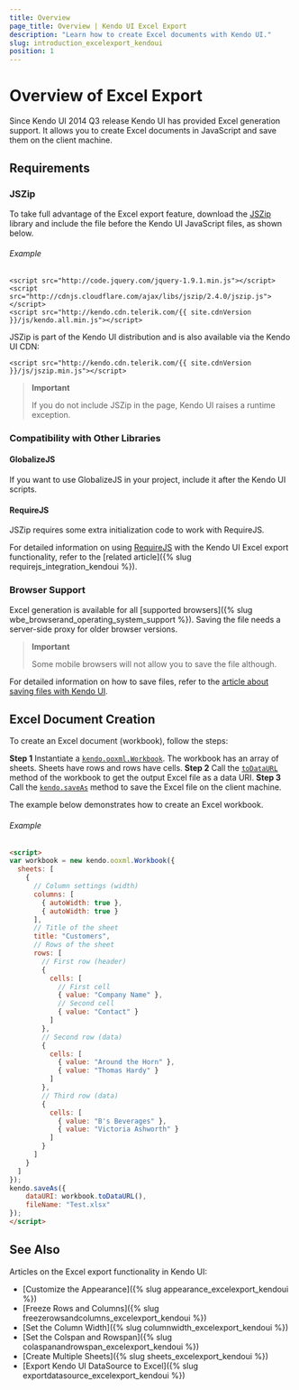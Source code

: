```yaml
---
title: Overview
page_title: Overview | Kendo UI Excel Export
description: "Learn how to create Excel documents with Kendo UI."
slug: introduction_excelexport_kendoui
position: 1
---
```


# Overview of Excel Export

Since Kendo UI 2014 Q3 release Kendo UI has provided Excel generation support. It allows you to create Excel documents in JavaScript and save them on the client machine.

## Requirements

### JSZip

To take full advantage of the Excel export feature, download the [JSZip](http://stuk.github.io/jszip/) library and include the file before the Kendo UI JavaScript files, as shown below.

###### Example

```
<script src="http://code.jquery.com/jquery-1.9.1.min.js"></script>
<script src="http://cdnjs.cloudflare.com/ajax/libs/jszip/2.4.0/jszip.js"></script>
<script src="http://kendo.cdn.telerik.com/{{ site.cdnVersion }}/js/kendo.all.min.js"></script>
```

JSZip is part of the Kendo UI distribution and is also available via the Kendo UI CDN:

```
<script src="http://kendo.cdn.telerik.com/{{ site.cdnVersion }}/js/jszip.min.js"></script>
```

> **Important**
>
> If you do not include JSZip in the page, Kendo UI raises a runtime exception.

### Compatibility with Other Libraries

#### GlobalizeJS

If you want to use GlobalizeJS in your project, include it after the Kendo UI scripts.

#### RequireJS

JSZip requires some extra initialization code to work with RequireJS.

For detailed information on using [RequireJS](http://requirejs.org/) with the Kendo UI Excel export functionality, refer to the [related article]({% slug requirejs_integration_kendoui %}).

### Browser Support

Excel generation is available for all [supported browsers]({% slug wbe_browserand_operating_system_support %}). Saving the file needs a server-side proxy for older browser versions.

> **Important**
>
> Some mobile browsers will not allow you to save the file although.

For detailed information on how to save files, refer to the [article about saving files with Kendo UI](/framework/save-files/introduction).

## Excel Document Creation

To create an Excel document (workbook), follow the steps:

**Step 1** Instantiate a [`kendo.ooxml.Workbook`](/api/javascript/ooxml/workbook). The workbook has an array of sheets. Sheets have rows and rows have cells.
**Step 2** Call the [`toDataURL`](/api/javascript/ooxml/workbook#methods-toDataURL) method of the workbook to get the output Excel file as a data URI.
**Step 3** Call the [`kendo.saveAs`](/api/javascript/kendo#methods-saveAs) method to save the Excel file on the client machine.

The example below demonstrates how to create an Excel workbook.

###### Example

```html
<script>
var workbook = new kendo.ooxml.Workbook({
  sheets: [
    {
      // Column settings (width)
      columns: [
        { autoWidth: true },
        { autoWidth: true }
      ],
      // Title of the sheet
      title: "Customers",
      // Rows of the sheet
      rows: [
        // First row (header)
        {
          cells: [
            // First cell
            { value: "Company Name" },
            // Second cell
            { value: "Contact" }
          ]
        },
        // Second row (data)
        {
          cells: [
            { value: "Around the Horn" },
            { value: "Thomas Hardy" }
          ]
        },
        // Third row (data)
        {
          cells: [
            { value: "B's Beverages" },
            { value: "Victoria Ashworth" }
          ]
        }
      ]
    }
  ]
});
kendo.saveAs({
    dataURI: workbook.toDataURL(),
    fileName: "Test.xlsx"
});
</script>
```

## See Also

Articles on the Excel export functionality in Kendo UI:

* [Customize the Appearance]({% slug appearance_excelexport_kendoui %})
* [Freeze Rows and Columns]({% slug freezerowsandcolumns_excelexport_kendoui %})
* [Set the Column Width]({% slug columnwidth_excelexport_kendoui %})
* [Set the Colspan and Rowspan]({% slug colaspanandrowspan_excelexport_kendoui %})
* [Create Multiple Sheets]({% slug sheets_excelexport_kendoui %})
* [Export Kendo UI DataSource to Excel]({% slug exportdatasource_excelexport_kendoui %})
